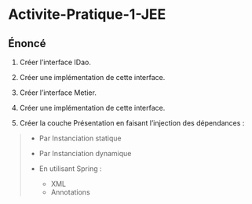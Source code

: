 # Activite-Pratique-1-JEE

## Énoncé

1. Créer l’interface IDao. 

2. Créer une implémentation de cette interface. 

3. Créer l’interface Metier. 

4. Créer une implémentation de cette interface. 

5. Créer la couche Présentation en faisant l’injection des dépendances :

>  - Par Instanciation statique 
>	
>  - Par Instanciation dynamique 
>	
>  - En utilisant Spring : 
>	  	- XML 
>	 	- Annotations 
